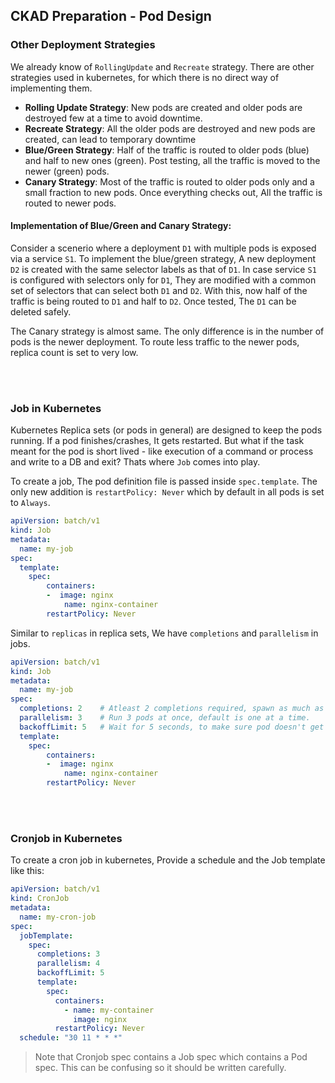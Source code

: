 ## CKAD Preparation - Pod Design

### Other Deployment Strategies

We already know of `RollingUpdate` and `Recreate` strategy. There are other strategies used in kubernetes, for which there is no direct way of implementing them.

* **Rolling Update Strategy**: New pods are created and older pods are destroyed few at a time to avoid downtime.
* **Recreate Strategy**: All the older pods are destroyed and new pods are created, can lead to temporary downtime
* **Blue/Green Strategy**: Half of the traffic is routed to older pods (blue) and half to new ones (green). Post testing, all the traffic is moved to the newer (green) pods.
* **Canary Strategy**: Most of the traffic is routed to older pods only and a small fraction to new pods. Once everything checks out, All the traffic is routed to newer pods.

#### Implementation of Blue/Green and Canary Strategy:

Consider a scenerio where a deployment `D1` with multiple pods is exposed via a service `S1`. To implement the blue/green strategy, A new deployment `D2` is created with the same selector labels as that of `D1`. In case service `S1` is configured with selectors only for `D1`, They are modified with a common set of selectors that can select both `D1` and `D2`. With this, now half of the traffic is being routed to `D1` and half to `D2`. Once tested, The `D1` can be deleted safely.

The Canary strategy is almost same. The only difference is in the number of pods is the newer deployment. To route less traffic to the newer pods, replica count is set to very low.


<br/><br/>

### Job in Kubernetes

Kubernetes Replica sets (or pods in general) are designed to keep the pods running. If a pod finishes/crashes, It gets restarted. But what if the task meant for the pod is short lived - like execution of a command or process and write to a DB and exit? Thats where `Job` comes into play.

To create a job, The pod definition file is passed inside `spec.template`. The only new addition is `restartPolicy: Never` which by default in all pods is set to `Always`.

```yaml
apiVersion: batch/v1
kind: Job
metadata:
  name: my-job
spec:
  template:
    spec:
        containers:
        -  image: nginx
            name: nginx-container
        restartPolicy: Never
```

Similar to `replicas` in replica sets, We have `completions` and `parallelism` in jobs.

```yaml
apiVersion: batch/v1
kind: Job
metadata:
  name: my-job
spec:
  completions: 2    # Atleast 2 completions required, spawn as much as you want
  parallelism: 3    # Run 3 pods at once, default is one at a time.
  backoffLimit: 5   # Wait for 5 seconds, to make sure pod doesn't get destroyed even before the job finishes.
  template:
    spec:
        containers:
        -  image: nginx
            name: nginx-container
        restartPolicy: Never
```


<br/><br/>

### Cronjob in Kubernetes

To create a cron job in kubernetes, Provide a schedule and the Job template like this:
```yaml
apiVersion: batch/v1
kind: CronJob
metadata:
  name: my-cron-job
spec:
  jobTemplate:
    spec:
      completions: 3
      parallelism: 4
      backoffLimit: 5
      template:
        spec:
          containers:
            - name: my-container
              image: nginx
          restartPolicy: Never
  schedule: "30 11 * * *"
```

> Note that Cronjob spec contains a Job spec which contains a Pod spec. This can be confusing so it should be written carefully.